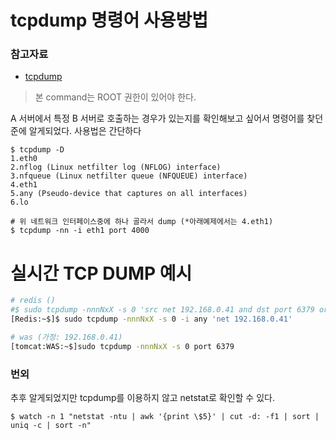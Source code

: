 # tcpdump 명령어 사용방법

### 참고자료
- [tcpdump](./images/Tcpdump_description.pdf)

> 본 command는 ROOT 권한이 있어야 한다.

A 서버에서 특정 B 서버로 호출하는 경우가 있는지를 확인해보고 싶어서 명령어를 찾던준에 알게되었다. 사용법은 간단하다


```
$ tcpdump -D
1.eth0
2.nflog (Linux netfilter log (NFLOG) interface)
3.nfqueue (Linux netfilter queue (NFQUEUE) interface)
4.eth1
5.any (Pseudo-device that captures on all interfaces)
6.lo

# 위 네트워크 인터페이스중에 하나 골라서 dump (*아래예제에서는 4.eth1)
$ tcpdump -nn -i eth1 port 4000
```

# 실시간 TCP DUMP 예시
```sh
# redis ()
#$ sudo tcpdump -nnnNxX -s 0 'src net 192.168.0.41 and dst port 6379 or src port 6379 and dst net 192.168.0.41'
[Redis:~$]$ sudo tcpdump -nnnNxX -s 0 -i any 'net 192.168.0.41'

# was (가정: 192.168.0.41)
[tomcat:WAS:~$]sudo tcpdump -nnnNxX -s 0 port 6379
```


### 번외

추후 알게되었지만 tcpdump를 이용하지 않고 netstat로 확인할 수 있다.

```
$ watch -n 1 "netstat -ntu | awk '{print \$5}' | cut -d: -f1 | sort | uniq -c | sort -n"
```



#